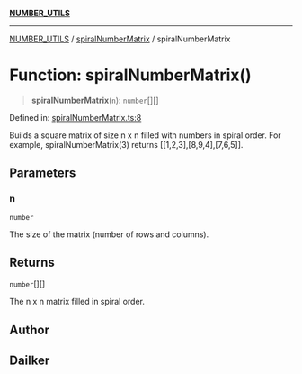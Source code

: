 [**NUMBER_UTILS**](../../README.md)

***

[NUMBER_UTILS](../../README.md) / [spiralNumberMatrix](../README.md) / spiralNumberMatrix

# Function: spiralNumberMatrix()

> **spiralNumberMatrix**(`n`): `number`[][]

Defined in: [spiralNumberMatrix.ts:8](https://github.com/dailker/everyutil/blob/bb767aea9d58118889b305a48f8f36431b1abbeb/src/number/spiralNumberMatrix.ts#L8)

Builds a square matrix of size n x n filled with numbers in spiral order.
For example, spiralNumberMatrix(3) returns [[1,2,3],[8,9,4],[7,6,5]].

## Parameters

### n

`number`

The size of the matrix (number of rows and columns).

## Returns

`number`[][]

The n x n matrix filled in spiral order.

## Author

## Dailker
